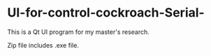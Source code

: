 # UI-for-control-cockroach-Serial-
This is a Qt UI program for my master's research.

Zip file includes .exe file.
